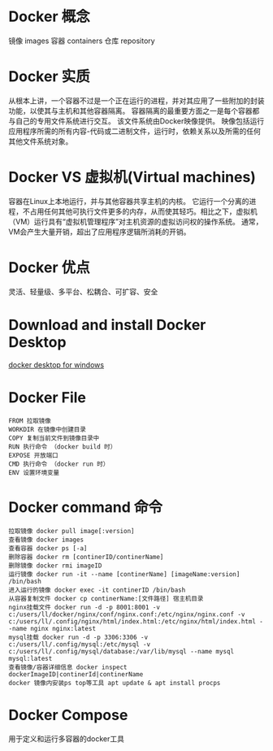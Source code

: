 # Docker 概念
镜像 images
容器 containers 
仓库 repository

# Docker  实质
从根本上讲，一个容器不过是一个正在运行的进程，并对其应用了一些附加的封装功能，以使其与主机和其他容器隔离。 容器隔离的最重要方面之一是每个容器都与自己的专用文件系统进行交互。 该文件系统由Docker映像提供。 映像包括运行应用程序所需的所有内容-代码或二进制文件，运行时，依赖关系以及所需的任何其他文件系统对象。

# Docker VS 虚拟机(Virtual machines)
容器在Linux上本地运行，并与其他容器共享主机的内核。 它运行一个分离的进程，不占用任何其他可执行文件更多的内存，从而使其轻巧。
​相比之下，虚拟机（VM）运行具有“虚拟机管理程序”对主机资源的虚拟访问权的操作系统。 通常，VM会产生大量开销，超出了应用程序逻辑所消耗的开销。

# Docker  优点

灵活、轻量级、多平台、松耦合、可扩容、安全

# Download and install Docker Desktop

[docker desktop for windows](https://docs.docker.com/docker-for-windows/install/)

# Docker File

```
FROM 拉取镜像
WORKDIR 在镜像中创建目录
COPY 复制当前文件到镜像目录中
RUN 执行命令 （docker build 时）
EXPOSE 开放端口
CMD 执行命令 （docker run 时）
ENV 设置环境变量
```


# Docker  command 命令

```
拉取镜像 docker pull image[:version]
查看镜像 docker images
查看容器 docker ps [-a]
删除容器 docker rm [continerID/continerName]
删除镜像 docker rmi imageID
运行镜像 docker run -it --name [continerName] [imageName:version] /bin/bash
进入运行的镜像 docker exec -it continerID /bin/bash
从容器复制文件 docker cp continerName:[文件路径] 宿主机目录
nginx挂载文件 docker run -d -p 8001:8001 -v c:/users/ll/docker/nginx/conf/nginx.conf:/etc/nginx/nginx.conf -v c:/users/ll/.config/nginx/html/index.html:/etc/nginx/html/index.html --name nginx nginx:latest
mysql挂载 docker run -d -p 3306:3306 -v c:/users/ll/.config/mysql:/etc/mysql -v c:/users/ll/.config/mysql/database:/var/lib/mysql --name mysql mysql:latest
查看镜像/容器详细信息 docker inspect dockerImageID|continerId|continerName
docker 镜像内安装ps top等工具 apt update & apt install procps
```

# Docker Compose
用于定义和运行多容器的docker工具

